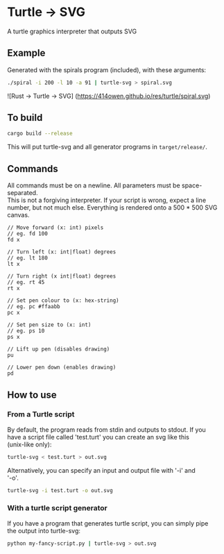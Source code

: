 # Turtle -> SVG

A turtle graphics interpreter that outputs SVG

## Example

Generated with the spirals program (included), with these arguments:

```bash
./spiral -i 200 -l 10 -a 91 | turtle-svg > spiral.svg
```

![Rust -> Turtle -> SVG]
(https://414owen.github.io/res/turtle/spiral.svg)

## To build

```bash
cargo build --release
```

This will put turtle-svg and all generator programs in `target/release/`.

## Commands

All commands must be on a newline. All parameters must be space-separated.  
This is not a forgiving interpreter. If your script is wrong, expect a line  
number, but not much else. Everything is rendered onto a 500 * 500 SVG canvas.  

```
// Move forward (x: int) pixels
// eg. fd 100
fd x

// Turn left (x: int|float) degrees
// eg. lt 180
lt x

// Turn right (x int|float) degrees
// eg. rt 45
rt x

// Set pen colour to (x: hex-string)
// eg. pc #ffaabb
pc x

// Set pen size to (x: int)
// eg. ps 10
ps x

// Lift up pen (disables drawing)
pu

// Lower pen down (enables drawing)
pd
```

## How to use

### From a Turtle script

By default, the program reads from stdin and outputs to stdout. If you  
have a script file called 'test.turt' you can create an svg like this  
(unix-like only):

```bash
turtle-svg < test.turt > out.svg
```

Alternatively, you can specify an input and output file with '-i' and  
'-o'.

```bash
turtle-svg -i test.turt -o out.svg
```

### With a turtle script generator

If you have a program that generates turtle script, you can simply pipe  
the output into turtle-svg:

```bash
python my-fancy-script.py | turtle-svg > out.svg
```
